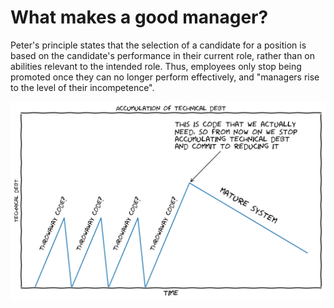 # What makes a good manager?

Peter's principle states that the selection of a candidate for a position is based on the candidate's performance in their current role, rather than on abilities relevant to the intended role. Thus, employees only stop being promoted once they can no longer perform effectively, and "managers rise to the level of their incompetence".
 
![Technical Debt](images/techdebt.png)
 